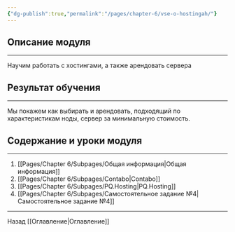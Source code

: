 ```yaml
---
{"dg-publish":true,"permalink":"/pages/chapter-6/vse-o-hostingah/"}
---
```



## Описание модуля
---
Научим работать с хостингами, а также арендовать сервера

## Результат обучения
---
Мы покажем как выбирать и арендовать, подходящий по характеристикам ноды, сервер за минимальную стоимость.

## Содержание и уроки модуля
---
1. [[Pages/Chapter 6/Subpages/Общая информация\|Общая информация]]
2. [[Pages/Chapter 6/Subpages/Contabo\|Contabo]]
3. [[Pages/Chapter 6/Subpages/PQ.Hosting\|PQ.Hosting]]
4. [[Pages/Chapter 6/Subpages/Самостоятельное задание №4\|Самостоятельное задание №4]]

---

Назад [[Оглавление\|Оглавление]]